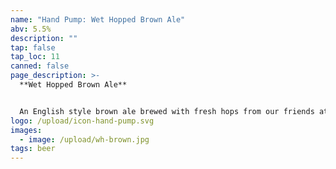 ```yaml
---
name: "Hand Pump: Wet Hopped Brown Ale"
abv: 5.5%
description: ""
tap: false
tap_loc: 11
canned: false
page_description: >-
  **Wet Hopped Brown Ale**


  An English style brown ale brewed with fresh hops from our friends at Murphy's Hop Yard in Effort, PA.
logo: /upload/icon-hand-pump.svg
images:
  - image: /upload/wh-brown.jpg
tags: beer
---
```

